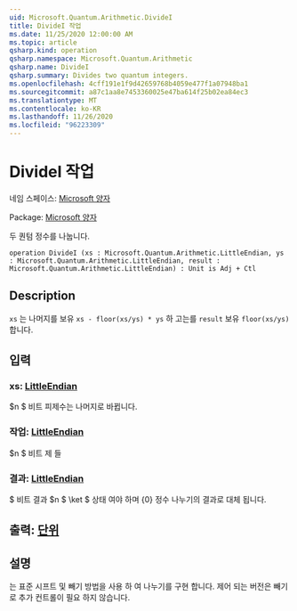 ```yaml
---
uid: Microsoft.Quantum.Arithmetic.DivideI
title: DivideI 작업
ms.date: 11/25/2020 12:00:00 AM
ms.topic: article
qsharp.kind: operation
qsharp.namespace: Microsoft.Quantum.Arithmetic
qsharp.name: DivideI
qsharp.summary: Divides two quantum integers.
ms.openlocfilehash: 4cff191e1f9d42659768b4059e477f1a07948ba1
ms.sourcegitcommit: a87c1aa8e7453360025e47ba614f25b02ea84ec3
ms.translationtype: MT
ms.contentlocale: ko-KR
ms.lasthandoff: 11/26/2020
ms.locfileid: "96223309"
---
```

# <a name="dividei-operation"></a>DivideI 작업

네임 스페이스: [Microsoft 양자](xref:Microsoft.Quantum.Arithmetic)

Package: [Microsoft 양자](https://nuget.org/packages/Microsoft.Quantum.Numerics)


두 퀀텀 정수를 나눕니다.

```qsharp
operation DivideI (xs : Microsoft.Quantum.Arithmetic.LittleEndian, ys : Microsoft.Quantum.Arithmetic.LittleEndian, result : Microsoft.Quantum.Arithmetic.LittleEndian) : Unit is Adj + Ctl
```


## <a name="description"></a>Description

`xs` 는 나머지를 보유 `xs - floor(xs/ys) * ys` 하 고는를 `result` 보유 `floor(xs/ys)` 합니다.

## <a name="input"></a>입력

### <a name="xs--littleendian"></a>xs: [LittleEndian](xref:Microsoft.Quantum.Arithmetic.LittleEndian)

$n $ 비트 피제수는 나머지로 바뀝니다.


### <a name="ys--littleendian"></a>작업: [LittleEndian](xref:Microsoft.Quantum.Arithmetic.LittleEndian)

$n $ 비트 제 들


### <a name="result--littleendian"></a>결과: [LittleEndian](xref:Microsoft.Quantum.Arithmetic.LittleEndian)

$ 비트 결과 $n $ \ket $ 상태 여야 하며 {0} 정수 나누기의 결과로 대체 됩니다.



## <a name="output--unit"></a>출력: [단위](xref:microsoft.quantum.lang-ref.unit)



## <a name="remarks"></a>설명

는 표준 시프트 및 빼기 방법을 사용 하 여 나누기를 구현 합니다.
제어 되는 버전은 빼기로 추가 컨트롤이 필요 하지 않습니다.